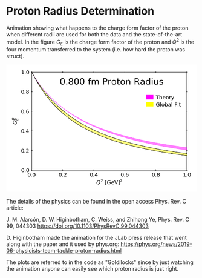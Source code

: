 # Proton Radius Determination

Animation showing what happens to the charge form factor of the proton when different radii are used for both the data and the state-of-the-art model.   In the figure $G_E$ is the charge form factor of the proton and $Q^2$ is the four momentum transferred to the system (i.e. how hard the proton was struct).    

![](Goldilocks.gif)

The details of the physics can be found in the open access Phys. Rev. C article:

J. M. Alarcón, D. W. Higinbotham, C. Weiss, and Zhihong Ye, Phys. Rev. C 99, 044303 https://doi.org/10.1103/PhysRevC.99.044303

D. Higinbotham made the animation for the JLab press release that went along with the paper and it used by phys.org: https://phys.org/news/2019-06-physicists-team-tackle-proton-radius.html

The plots are referred to in the code as "Goldilocks" since by just watching the animation anyone can easily see which proton radius is just right. 
